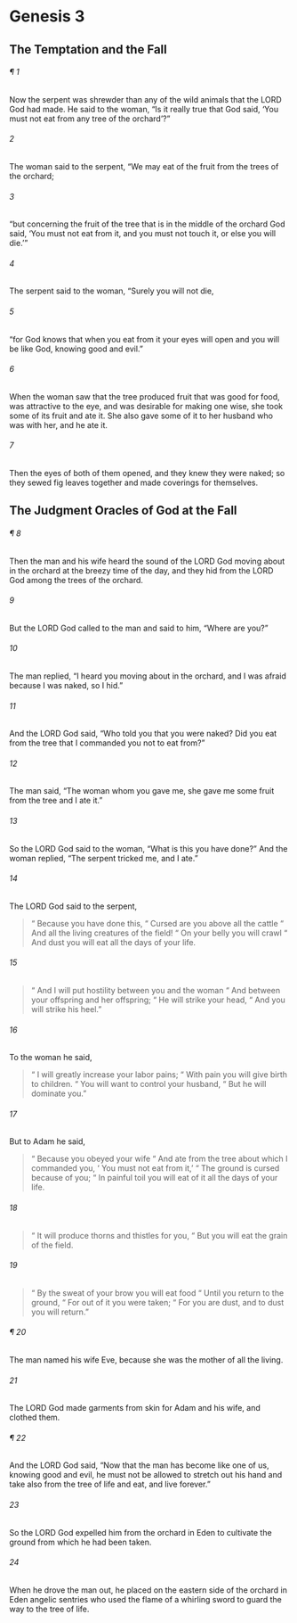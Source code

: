 # Genesis 3
## The Temptation and the Fall
###### ¶ 1
Now the serpent was shrewder than any of the wild animals that the LORD God had made. He said to the woman, “Is it really true that God said, ‘You must not eat from any tree of the orchard’?”
###### 2
The woman said to the serpent, “We may eat of the fruit from the trees of the orchard;
###### 3
“but concerning the fruit of the tree that is in the middle of the orchard God said, ‘You must not eat from it, and you must not touch it, or else you will die.’”
###### 4
The serpent said to the woman, “Surely you will not die,
###### 5
“for God knows that when you eat from it your eyes will open and you will be like God, knowing good and evil.”
###### 6
When the woman saw that the tree produced fruit that was good for food, was attractive to the eye, and was desirable for making one wise, she took some of its fruit and ate it. She also gave some of it to her husband who was with her, and he ate it.
###### 7
Then the eyes of both of them opened, and they knew they were naked; so they sewed fig leaves together and made coverings for themselves.
## The Judgment Oracles of God at the Fall
###### ¶ 8
Then the man and his wife heard the sound of the LORD God moving about in the orchard at the breezy time of the day, and they hid from the LORD God among the trees of the orchard.
###### 9
But the LORD God called to the man and said to him, “Where are you?”
###### 10
The man replied, “I heard you moving about in the orchard, and I was afraid because I was naked, so I hid.”
###### 11
And the LORD God said, “Who told you that you were naked? Did you eat from the tree that I commanded you not to eat from?”
###### 12
The man said, “The woman whom you gave me, she gave me some fruit from the tree and I ate it.”
###### 13
So the LORD God said to the woman, “What is this you have done?” And the woman replied, “The serpent tricked me, and I ate.”
###### 14
The LORD God said to the serpent,
>  “ Because you have done this,
>  “ Cursed are you above all the cattle
>  “ And all the living creatures of the field!
>  “ On your belly you will crawl
>  “ And dust you will eat all the days of your life.
###### 15
>  “ And I will put hostility between you and the woman
>  “ And between your offspring and her offspring;
>  “ He will strike your head,
>  “ And you will strike his heel.”
###### 16
To the woman he said,
>  “ I will greatly increase your labor pains;
>  “ With pain you will give birth to children.
>  “ You will want to control your husband,
>  “ But he will dominate you.”
###### 17
But to Adam he said,
>  “ Because you obeyed your wife
>  “ And ate from the tree about which I commanded you,
>  ‘ You must not eat from it,’
>  “ The ground is cursed because of you;
>  “ In painful toil you will eat of it all the days of your life.
###### 18
>  “ It will produce thorns and thistles for you,
>  “ But you will eat the grain of the field.
###### 19
>  “ By the sweat of your brow you will eat food
>  “ Until you return to the ground,
>  “ For out of it you were taken;
>  “ For you are dust, and to dust you will return.”
###### ¶ 20
The man named his wife Eve, because she was the mother of all the living.
###### 21
The LORD God made garments from skin for Adam and his wife, and clothed them.
###### ¶ 22
And the LORD God said, “Now that the man has become like one of us, knowing good and evil, he must not be allowed to stretch out his hand and take also from the tree of life and eat, and live forever.”
###### 23
So the LORD God expelled him from the orchard in Eden to cultivate the ground from which he had been taken.
###### 24
When he drove the man out, he placed on the eastern side of the orchard in Eden angelic sentries who used the flame of a whirling sword to guard the way to the tree of life.
